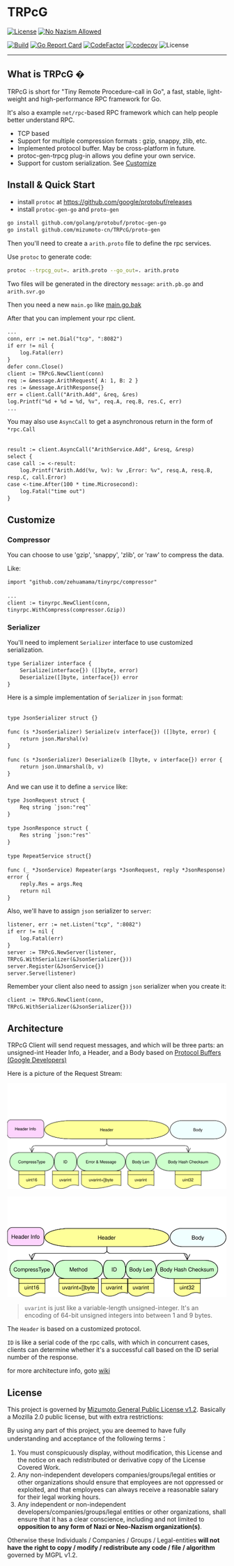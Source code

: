 # TRPcG

[![License](https://img.shields.io/badge/License-MGPL%20v1.2-green)](/License/Mizumoto%20General%20Public%20License%20v1.2.md)
[![No Nazism Allowed](https://img.shields.io/badge/-Don't%20Stand%20With%20Ignorance-red)](#What) <!--(https://www.rt.com/)-->

[![Build](https://github.com/mizumoto-cn/TRPG/actions/workflows/master.yml/badge.svg?branch=master)](https://github.com/mizumoto-cn/TRPG/actions)
[![Go Report Card](https://goreportcard.com/badge/github.com/mizumoto-cn/TRPcG)](https://goreportcard.com/report/github.com/mizumoto-cn/TRPcG)
[![CodeFactor](https://www.codefactor.io/repository/github/mizumoto-cn/trpcg/badge)](https://www.codefactor.io/repository/github/mizumoto-cn/trpcg)
[![codecov](https://codecov.io/gh/mizumoto-cn/TRPcG/branch/master/graph/badge.svg?token=EUNLUQCQ10)](https://codecov.io/gh/mizumoto-cn/TRPcG)
![License](https://img.shields.io/badge/Go%20version-1.18.3-green)
<!-- markdownlint-disable no-hard-tabs -->

---

## What is TRPcG �

TRPcG is short for "Tiny Remote Procedure-call in Go", a fast, stable, light-weight and high-performance RPC framework for Go.

It's also a example `net/rpc`-based RPC framework which can help people better understand RPC.

- TCP based
- Support for multiple compression formats : gzip, snappy, zlib, etc.
- Implemented protocol buffer. May be cross-platform in future.
- protoc-gen-trpcg plug-in allows you define your own service.
- Support for custom serialization. See [Customize](#Customize)

## Install & Quick Start

- install `protoc` at <https://github.com/google/protobuf/releases>
- install `protoc-gen-go` and `proto-gen`

```bash
go install github.com/golang/protobuf/protoc-gen-go
go install github.com/mizumoto-cn/TRPcG/proto-gen
```

Then you'll need to create a `arith.proto` file to define the rpc services.

Use `protoc` to generate code:

```bash
protoc --trpcg_out=. arith.proto --go_out=. arith.proto
```

Two files will be generated in the directory `message`: `arith.pb.go` and `arith.svr.go`

Then you need a new `main.go` like [main.go.bak](main.go.bak)

After that you can implement your rpc client.

```golang
...
conn, err := net.Dial("tcp", ":8082")
if err != nil {
    log.Fatal(err)
}
defer conn.Close()
client := TRPcG.NewClient(conn)
req := &message.ArithRequest{ A: 1, B: 2 }
res := &message.ArithResponse{}
err = client.Call("Arith.Add", &req, &res)
log.Printf("%d + %d = %d, %v", req.A, req.B, res.C, err)
...
```

You may also use `AsyncCall` to get a asynchronous return in the form of `*rpc.Call`

```golang

result := client.AsyncCall("ArithService.Add", &resq, &resp)
select {
case call := <-result:
	log.Printf("Arith.Add(%v, %v): %v ,Error: %v", resq.A, resq.B, resp.C, call.Error)
case <-time.After(100 * time.Microsecond):
	log.Fatal("time out")
}
```

## Customize

### Compressor

You can choose to use 'gzip', 'snappy', 'zlib', or 'raw' to compress the data.

Like:

```golang
import "github.com/zehuamama/tinyrpc/compressor"

...
client := tinyrpc.NewClient(conn, tinyrpc.WithCompress(compressor.Gzip))
```

### Serializer

You'll need to implement `Serializer` interface to use customized serialization.

```golang
type Serializer interface {
    Serialize(interface{}) ([]byte, error)
    Deserialize([]byte, interface{}) error
}
```

Here is a simple implementation of `Serializer` in `json` format:

```golang

type JsonSerializer struct {}

func (s *JsonSerializer) Serialize(v interface{}) ([]byte, error) {
    return json.Marshal(v)
}

func (s *JsonSerializer) Deserialize(b []byte, v interface{}) error {
    return json.Unmarshal(b, v)
}
```

And we can use it to define a `service` like:

```golang
type JsonRequest struct {
	Req string `json:"req"`
}

type JsonResponce struct {
	Res string `json:"res"`
}

type RepeatService struct{}

func (_ *JsonService) Repeater(args *JsonRequest, reply *JsonResponse) error {
	reply.Res = args.Req
	return nil
}
```

Also, we'll have to assign `json` serializer to `server`:

```golang
listener, err := net.Listen("tcp", ":8082")
if err != nil {
    log.Fatal(err)
}
server := TRPcG.NewServer(listener, TRPcG.WithSerializer(&JsonSerializer{}))
server.Register(&JsonService{})
server.Serve(listener)
```

Remember your client also need to assign `json` serializer when you create it:

```golang
client := TRPcG.NewClient(conn, TRPcG.WithSerializer(&JsonSerializer{}))
```

## Architecture

TRPcG Client will send request messages, and which will be three parts: an unsigned-int Header Info, a Header, and a Body based on [Protocol Buffers (Google Developers)](https://developers.google.com/protocol-buffers/docs/gotutorial)

Here is a picture of the Request Stream:

![Request Stream](arc/Request.svg)

![Response Stream](arc/Response.svg)

> `uvarint` is just like a variable-length unsigned-integer. It's an encoding of 64-bit unsigned integers into between 1 and 9 bytes.

The `Header` is based on a customized protocol.

`ID` is like a serial code of the rpc calls, with which in concurrent cases, clients can determine whether it's a successful call based on the ID serial number of the response.

for more architecture info, goto [wiki](doc/Architecture.md)

## License

This project is governed by [Mizumoto General Public License v1.2](License/Mizumoto%20General%20Public%20License%20v1.2.md). Basically a Mozilla 2.0 public license, but with extra restrictions:

By using any part of this project, you are deemed to have fully understanding and acceptance of the following terms：

1. You must conspicuously display, without modification, this License and the notice on each redistributed or derivative copy of the License Covered Work.
2. Any non-independent developers companies/groups/legal entities or other organizations should ensure that employees are not oppressed or exploited, and that employees can always receive a reasonable salary for their legal working hours.
3. Any independent or non-independent developers/companies/groups/legal entities or other organizations, shall ensure that it has a clear conscience, including and not limited to **opposition to any form of Nazi or Neo-Nazism organization(s)**.

Otherwise these Individuals / Companies / Groups / Legal-entities **will not have the right to copy / modify / redistribute any code / file / algorithm** governed by MGPL v1.2.
